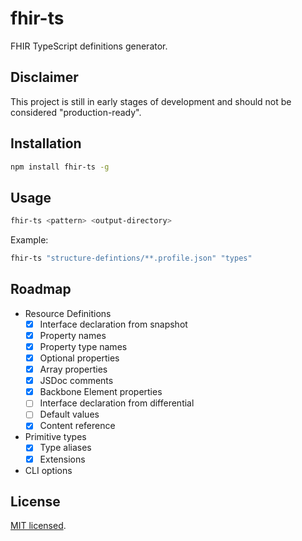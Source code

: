 # fhir-ts
FHIR TypeScript definitions generator.

## Disclaimer
This project is still in early stages of development and should not be considered "production-ready".

## Installation
```sh
npm install fhir-ts -g
```

## Usage
```sh
fhir-ts <pattern> <output-directory>
```

Example:
```sh
fhir-ts "structure-defintions/**.profile.json" "types"
```

## Roadmap
 - Resource Definitions
    - [x] Interface declaration from snapshot
    - [x] Property names
    - [x] Property type names
    - [x] Optional properties
    - [x] Array properties
    - [x] JSDoc comments
    - [x] Backbone Element properties
    - [ ] Interface declaration from differential
    - [ ] Default values
    - [x] Content reference
 - Primitive types
    - [x] Type aliases
    - [x] Extensions
 - CLI options

## License
[MIT licensed](./LICENSE).
